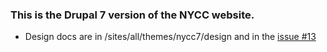 ### This is the Drupal 7 version of the NYCC website.

- Design docs are in /sites/all/themes/nycc7/design and in the [issue #13](https://github.com/apperceive/nycc7/issues/13)

